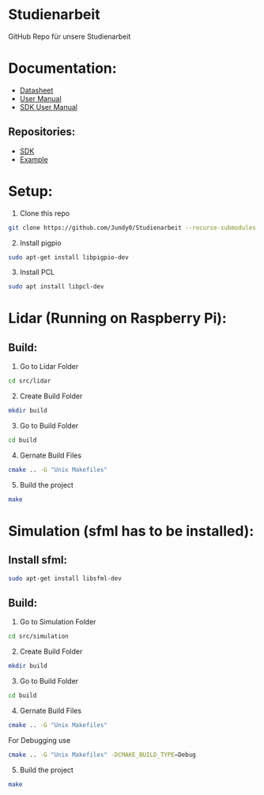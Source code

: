 # Studienarbeit

GitHub Repo für unsere Studienarbeit

# Documentation:

- [Datasheet](https://bucket-download.slamtec.com/d1e428e7efbdcd65a8ea111061794fb8d4ccd3a0/LD108_SLAMTEC_rplidar_datasheet_A1M8_v3.0_en.pdf)
- [User Manual](https://bucket-download.slamtec.com/af084741a46129dfcf2b516110be558561d55767/LM108_SLAMTEC_rplidarkit_usermanual_A1M8_v2.2_en.pdf)
- [SDK User Manual](https://bucket-download.slamtec.com/6957283725b66750890024d1f0d12940fa079e06/LR002_SLAMTEC_rplidar_sdk_v2.0_en.pdf)

## Repositories:

- [SDK](https://github.com/Slamtec/rplidar_sdk)
- [Example](https://github.com/berndporr/rplidar_rpi)

# Setup:

1. Clone this repo

```bash
git clone https://github.com/Jundy0/Studienarbeit --recurse-submodules
```

2. Install pigpio

```bash
sudo apt-get install libpigpio-dev
```

3. Install PCL

```bash
sudo apt install libpcl-dev
```

# Lidar (Running on Raspberry Pi):

## Build:

1. Go to Lidar Folder

```bash
cd src/lidar
```

2. Create Build Folder

```bash
mkdir build
```

3. Go to Build Folder

```bash
cd build
```

4. Gernate Build Files

```bash
cmake .. -G "Unix Makefiles"
```

5. Build the project

```bash
make
```

# Simulation (sfml has to be installed):

## Install sfml:

```bash
sudo apt-get install libsfml-dev
```

## Build:

1. Go to Simulation Folder

```bash
cd src/simulation
```

2. Create Build Folder

```bash
mkdir build
```

3. Go to Build Folder

```bash
cd build
```

4. Gernate Build Files

```bash
cmake .. -G "Unix Makefiles"
```

For Debugging use 

```bash
cmake .. -G "Unix Makefiles" -DCMAKE_BUILD_TYPE=Debug
```

5. Build the project

```bash
make
```
